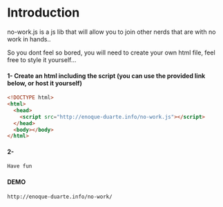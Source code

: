 # Introduction
no-work.js is a js lib that will allow you to join other nerds that are with no work in hands..

So you dont feel so bored, you will need to create your own html file, feel free to style it yourself...

#### 1- Create an html including the script (you can use the provided link below, or host it yourself)
```html
<!DOCTYPE html>
<html>
  <head>
    <script src="http://enoque-duarte.info/no-work.js"></script>
  </head>
  <body></body>
</html>
```

#### 2-
```html
Have fun
```

#### DEMO
```url
http://enoque-duarte.info/no-work/
```

